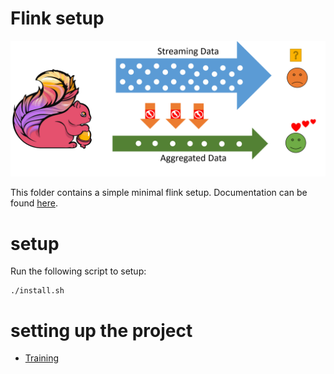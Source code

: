 # Flink setup

![Flink to the Rescue](../../docs/images/flink_streaming.png)

This folder contains a simple minimal flink setup. Documentation can
be found [here](https://ci.apache.org/projects/flink/flink-docs-release-1.2/).

# setup
Run the following script to setup:

```
./install.sh
```

# setting up the project

- [Training](http://dataartisans.github.io/flink-training/index.html)
